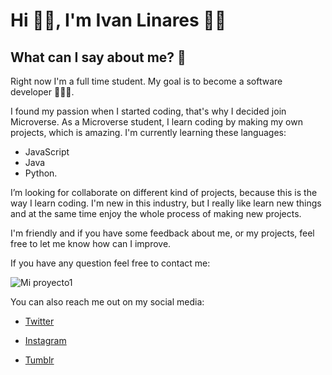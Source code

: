 # Hi 👋🏻, I'm Ivan Linares 🧔🏻‍ 


## What can I say about me? 🤔


Right now I'm a full time student. My goal is to become a software developer 👨🏻‍💻.

I found my passion when I started coding, that's why I decided join Microverse. As a Microverse student, I learn coding by making my own projects, which is amazing. I'm currently learning these languages:
- JavaScript 
- Java 
- Python.

I’m looking for collaborate on different kind of projects, because this is the way I learn coding. I'm new in this industry, but I really like learn new things and at the same time enjoy the whole process of making new projects.

I'm friendly and if you have some feedback about me, or my projects, feel free to let me know how can I improve. 

If you have any question feel free to contact me:  
 
![Mi proyecto1](https://user-images.githubusercontent.com/73128809/146068457-0aee3c23-2b4a-48f3-b0d8-612761ebd7f0.png)


You can also reach me out on my social media: 

- <a href="https://twitter.com/ivangaona92">Twitter</a>

- <a href="https://www.instagram.com/ivan_gaona/?hl=es-la">Instagram</a>

- <a href="https://ivan-gaona.tumblr.com/">Tumblr</a>

